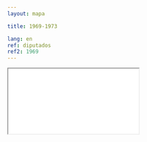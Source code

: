 ```yaml
---
layout: mapa

title: 1969-1973

lang: en
ref: diputados
ref2: 1969
---
```


<div>
<iframe class="mapa-iframe" src="../../repo_mapas/output/legislaturas/1925-1973/1969-1973_Diputados.html"></iframe>
</div>

